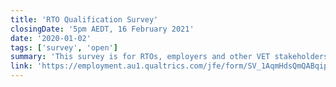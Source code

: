```yaml
---
title: 'RTO Qualification Survey'
closingDate: '5pm AEDT, 16 February 2021'
date: '2020-01-02'
tags: ['survey', 'open']
summary: 'This survey is for RTOs, employers and other VET stakeholders, although anyone who is interested may respond.'
link: 'https://employment.au1.qualtrics.com/jfe/form/SV_1AqmHdsQmQABqip'
---
```


